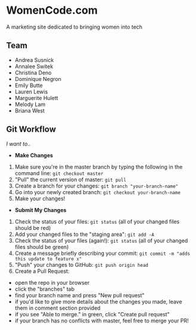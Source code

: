 # WomenCode.com
A marketing site dedicated to bringing women into tech

## Team
- Andrea Susnick
- Annalee Switek
- Christina Deno
- Dominique Negron
- Emily Butte
- Lauren Lewis
- Marguerite Hulett
- Melody Lam
- Briana West

## Git Workflow

_I want to.._

* **Make Changes**
1. Make sure you're in the master branch by typing the following in the command line: ```git checkout master```
2. "Pull" the current version of master: ```git pull```
3. Create a branch for your changes: ```git branch "your-branch-name"```
4. Go into your newly created branch: ```git checkout your-branch-name```
5. Make your changes!

* **Submit My Changes**
1. Check the status of your files: ```git status```
(all of your changed files should be red)
2. Add your changed files to the "staging area": ```git add -A```
3. Check the status of your files (again!): ```git status```
(all of your changed files should be green)
4. Create a message briefly describing your commit: ```git commit -m "adds this update to feature x"```
5. "Push" your changes to GitHub: ```git push origin head```
6. Create a Pull Request:
- open the repo in your browser
- click the "branches" tab
- find your branch name and press "New pull request"
- if you'd like to give more details about the changes you made, leave them in comment section provided
- if you see "Able to merge." in green, click "Create pull request"
- if your branch has no conflicts with master, feel free to merge your PR!
